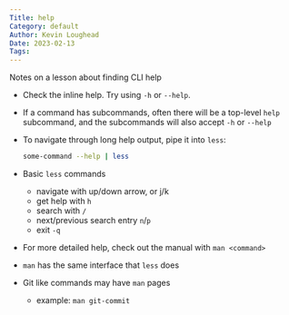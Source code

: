 ```yaml
---
Title: help
Category: default
Author: Kevin Loughead
Date: 2023-02-13
Tags:
---
```


Notes on a lesson about finding CLI help

- Check the inline help. Try using `-h` or `--help`.
- If a command has subcommands, often there will be a top-level `help` subcommand, and the subcommands will also accept `-h` or `--help`
- To navigate through long help output, pipe it into `less`:

  ```bash
  some-command --help | less
  ```

- Basic `less` commands

  - navigate with up/down arrow, or j/k
  - get help with `h`
  - search with `/`
  - next/previous search entry `n`/`p`
  - exit `-q`

- For more detailed help, check out the manual with `man <command>`
- `man` has the same interface that `less` does
- Git like commands may have `man` pages
  - example: `man git-commit`
